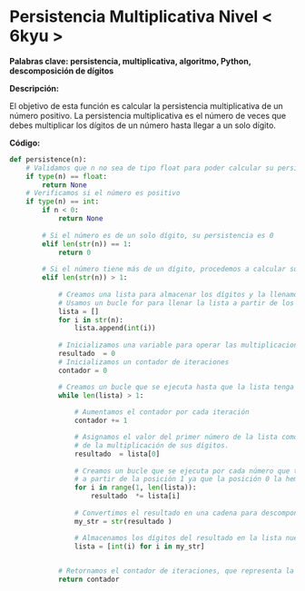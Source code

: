 # Persistencia Multiplicativa Nivel < 6kyu >

**Palabras clave: persistencia, multiplicativa, algoritmo, Python, descomposición de dígitos**

**Descripción:**

El objetivo de esta función es calcular la persistencia multiplicativa de un número positivo. La persistencia multiplicativa es el número de veces que debes multiplicar los dígitos de un número hasta llegar a un solo dígito.

**Código:**

```python
def persistence(n):
    # Validamos que n no sea de tipo float para poder calcular su persistencia
    if type(n) == float:
        return None
    # Verificamos si el número es positivo
    if type(n) == int:
        if n < 0:
            return None
        
        # Si el número es de un solo dígito, su persistencia es 0
        elif len(str(n)) == 1:
            return 0
        
        # Si el número tiene más de un dígito, procedemos a calcular su persistencia
        elif len(str(n)) > 1:
            
            # Creamos una lista para almacenar los dígitos y la llenamos en un bucle
            # Usamos un bucle for para llenar la lista a partir de los caracteres de n 
            lista = []
            for i in str(n):
                lista.append(int(i))
                
            # Inicializamos una variable para operar las multiplicaciones y obtener su nuevo valor
            resultado  = 0 
            # Inicializamos un contador de iteraciones
            contador = 0

            # Creamos un bucle que se ejecuta hasta que la lista tenga un solo dígito
            while len(lista) > 1:
                
                # Aumentamos el contador por cada iteración
                contador += 1 

                # Asignamos el valor del primer número de la lista como valor inicial
                # de la multiplicación de sus dígitos.
                resultado  = lista[0] 
                
                # Creamos un bucle que se ejecuta por cada número que tenga en la lista
                # a partir de la posición 1 ya que la posición 0 la hemos usado anteriormente
                for i in range(1, len(lista)):
                    resultado  *= lista[i]
                
                # Convertimos el resultado en una cadena para descomponerlo en dígitos    
                my_str = str(resultado )

                # Almacenamos los dígitos del resultado en la lista nuevamente.
                lista = [int(i) for i in my_str]
            

            # Retornamos el contador de iteraciones, que representa la persistencia
            return contador
